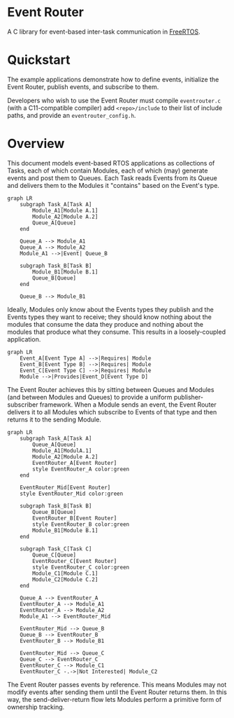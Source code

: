 # Event Router

A C library for event-based inter-task communication in [FreeRTOS](https://www.freertos.org/).

# Quickstart

The example applications demonstrate how to define events, initialize the Event Router, publish events, and subscribe to them.

Developers who wish to use the Event Router must compile `eventrouter.c` (with a C11-compatible compiler) add `<repo>/include` to their list of include paths, and provide an `eventrouter_config.h`.

# Overview

This document models event-based RTOS applications as collections of Tasks, each of which contain Modules, each of which (may) generate events and post them to Queues. Each Task reads Events from its Queue and delivers them to the Modules it "contains" based on the Event's type.

```mermaid
graph LR
    subgraph Task_A[Task A]
        Module_A1[Module A.1]
        Module_A2[Module A.2]
        Queue_A[Queue]
    end

    Queue_A --> Module_A1
    Queue_A --> Module_A2
    Module_A1 -->|Event| Queue_B

    subgraph Task_B[Task B]
        Module_B1[Module B.1]
        Queue_B[Queue]
    end

    Queue_B --> Module_B1
```

Ideally, Modules only know about the Events types they publish and the Events types they want to receive; they should know nothing about the modules that consume the data they produce and nothing about the modules that produce what they consume. This results in a loosely-coupled application.

```mermaid
graph LR
    Event_A[Event Type A] -->|Requires| Module
    Event_B[Event Type B] -->|Requires| Module
    Event_C[Event Type C] -->|Requires| Module
    Module -->|Provides|Event_D[Event Type D]
```

The Event Router achieves this by sitting between Queues and Modules (and between Modules and Queues) to provide a uniform publisher-subscriber framework. When a Module sends an event, the Event Router delivers it to all Modules which subscribe to Events of that type and then returns it to the sending Module.

```mermaid
graph LR
    subgraph Task_A[Task A]
        Queue_A[Queue]
        Module_A1[ModulA.1]
        Module_A2[Module A.2]
        EventRouter_A[Event Router]
        style EventRouter_A color:green
    end

    EventRouter_Mid[Event Router]
    style EventRouter_Mid color:green

    subgraph Task_B[Task B]
        Queue_B[Queue]
        EventRouter_B[Event Router]
        style EventRouter_B color:green
        Module_B1[Module B.1]
    end

    subgraph Task_C[Task C]
        Queue_C[Queue]
        EventRouter_C[Event Router]
        style EventRouter_C color:green
        Module_C1[Module C.1]
        Module_C2[Module C.2]
    end

    Queue_A --> EventRouter_A
    EventRouter_A --> Module_A1
    EventRouter_A --> Module_A2
    Module_A1 --> EventRouter_Mid

    EventRouter_Mid --> Queue_B
    Queue_B --> EventRouter_B
    EventRouter_B --> Module_B1

    EventRouter_Mid --> Queue_C
    Queue_C --> EventRouter_C
    EventRouter_C --> Module_C1
    EventRouter_C -.->|Not Interested| Module_C2
```

The Event Router passes events by reference. This means Modules may not modify events after sending them until the Event Router returns them. In this way, the send-deliver-return flow lets Modules perform a primitive form of ownership tracking.
